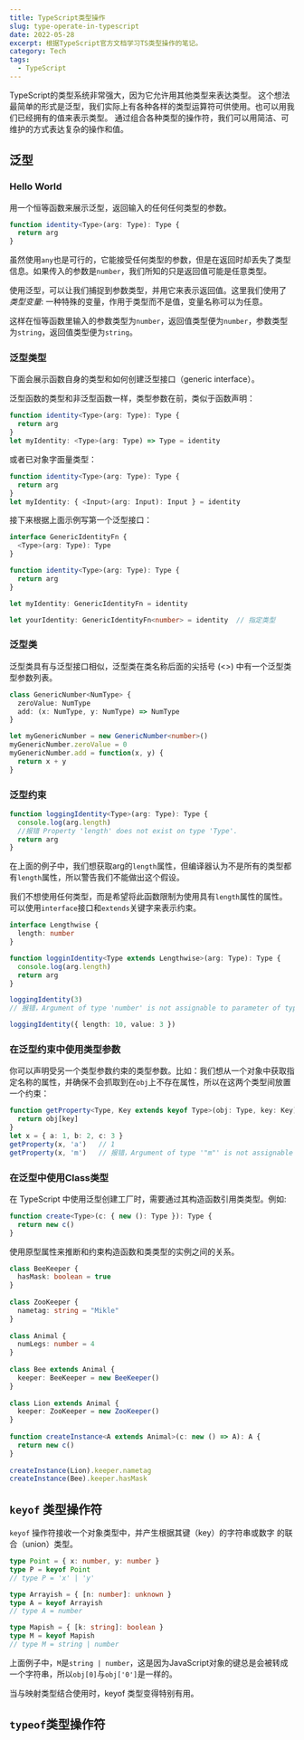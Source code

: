 ```yaml
---
title: TypeScript类型操作
slug: type-operate-in-typescript
date: 2022-05-28
excerpt: 根据TypeScript官方文档学习TS类型操作的笔记。
category: Tech
tags: 
  - TypeScript
---
```


TypeScript的类型系统非常强大，因为它允许用其他类型来表达类型。 这个想法最简单的形式是泛型，我们实际上有各种各样的类型运算符可供使用。也可以用我们已经拥有的值来表示类型。 通过组合各种类型的操作符，我们可以用简洁、可维护的方式表达复杂的操作和值。

## 泛型

### Hello World

用一个恒等函数来展示泛型，返回输入的任何任何类型的参数。

```ts
function identity<Type>(arg: Type): Type {
  return arg
}
```

虽然使用`any`也是可行的，它能接受任何类型的参数，但是在返回时却丢失了类型信息。如果传入的参数是`number`，我们所知的只是返回值可能是任意类型。

使用泛型，可以让我们捕捉到参数类型，并用它来表示返回值。这里我们使用了 _类型变量_: 一种特殊的变量，作用于类型而不是值，变量名称可以为任意。

这样在恒等函数里输入的参数类型为`number`，返回值类型便为`number`，参数类型为`string`，返回值类型便为`string`。

### 泛型类型

下面会展示函数自身的类型和如何创建泛型接口（generic interface）。

泛型函数的类型和非泛型函数一样，类型参数在前，类似于函数声明：

```ts
function identity<Type>(arg: Type): Type {
  return arg
}
let myIdentity: <Type>(arg: Type) => Type = identity
```

或者已对象字面量类型：

```ts
function identity<Type>(arg: Type): Type {
  return arg
}
let myIdentity: { <Input>(arg: Input): Input } = identity
```

接下来根据上面示例写第一个泛型接口：

```ts
interface GenericIdentityFn {
  <Type>(arg: Type): Type
}

function identity<Type>(arg: Type): Type {
  return arg
}

let myIdentity: GenericIdentityFn = identity

let yourIdentity: GenericIdentityFn<number> = identity  // 指定类型
```

### 泛型类

泛型类具有与泛型接口相似，泛型类在类名称后面的尖括号 (<>) 中有一个泛型类型参数列表。

```ts
class GenericNumber<NumType> {
  zeroValue: NumType
  add: (x: NumType, y: NumType) => NumType
}

let myGenericNumber = new GenericNumber<number>()
myGenericNumber.zeroValue = 0
myGenericNumber.add = function(x, y) {
  return x + y
}
```

### 泛型约束

```ts
function loggingIdentity<Type>(arg: Type): Type {
  console.log(arg.length)
  //报错 Property 'length' does not exist on type 'Type'.
  return arg
}
```

在上面的例子中，我们想获取arg的`length`属性，但编译器认为不是所有的类型都有`length`属性，所以警告我们不能做出这个假设。

我们不想使用任何类型，而是希望将此函数限制为使用具有`length`属性的属性。可以使用`interface`接口和`extends`关键字来表示约束。

```ts
interface Lengthwise {
  length: number
}

function logginIdentity<Type extends Lengthwise>(arg: Type): Type {
  console.log(arg.length)
  return arg
}

loggingIdentity(3)
// 报错，Argument of type 'number' is not assignable to parameter of type 'Lengthwise'.

loggingIdentity({ length: 10, value: 3 })
```

### 在泛型约束中使用类型参数

你可以声明受另一个类型参数约束的类型参数。比如：我们想从一个对象中获取指定名称的属性，并确保不会抓取到在`obj`上不存在属性，所以在这两个类型间放置一个约束：

```ts
function getProperty<Type, Key extends keyof Type>(obj: Type, key: Key) {
  return obj[key]
}
let x = { a: 1, b: 2, c: 3 }
getProperty(x, 'a')   // 1
getProperty(x, 'm')   // 报错，Argument of type '"m"' is not assignable to parameter of type '"a" | "b" | "c".
```

### 在泛型中使用Class类型

在 TypeScript 中使用泛型创建工厂时，需要通过其构造函数引用类类型。例如:

```ts
function create<Type>(c: { new (): Type }): Type {
  return new c()
}
```
使用原型属性来推断和约束构造函数和类类型的实例之间的关系。

```ts
class BeeKeeper {
  hasMask: boolean = true
}
 
class ZooKeeper {
  nametag: string = "Mikle"
}
 
class Animal {
  numLegs: number = 4
}
 
class Bee extends Animal {
  keeper: BeeKeeper = new BeeKeeper()
}
 
class Lion extends Animal {
  keeper: ZooKeeper = new ZooKeeper()
}
 
function createInstance<A extends Animal>(c: new () => A): A {
  return new c()
}
 
createInstance(Lion).keeper.nametag
createInstance(Bee).keeper.hasMask
```

## `keyof` 类型操作符

`keyof` 操作符接收一个对象类型中，并产生根据其键（key）的字符串或数字
的联合（union）类型。

```ts
type Point = { x: number, y: number }
type P = keyof Point  
// type P = 'x' | 'y'

type Arrayish = { [n: number]: unknown }
type A = keyof Arrayish
// type A = number

type Mapish = { [k: string]: boolean }
type M = keyof Mapish
// type M = string | number
```

上面例子中，`M`是`string | number`，这是因为JavaScript对象的键总是会被转成一个字符串，所以`obj[0]`与`obj['0']`是一样的。

当与映射类型结合使用时，keyof 类型变得特别有用。

## `typeof`类型操作符

